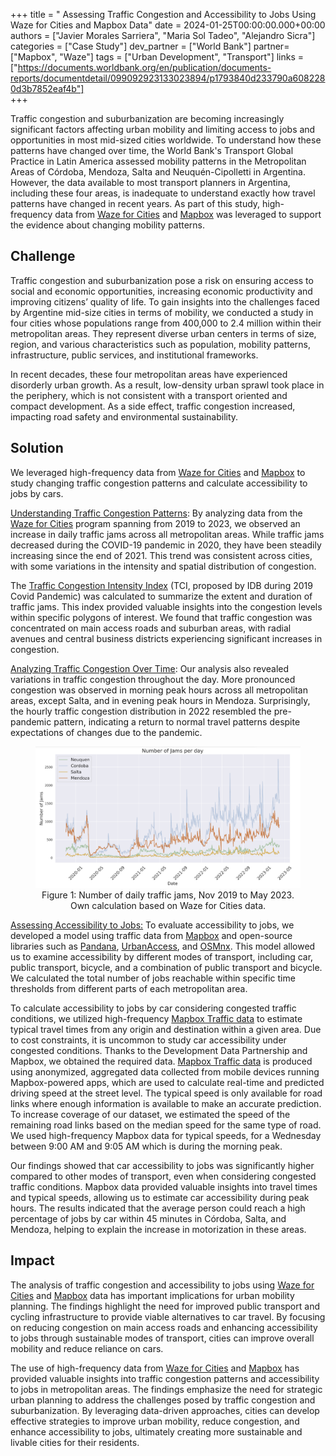 +++
title = " Assessing Traffic Congestion and Accessibility to Jobs Using Waze for Cities and Mapbox Data"
date = 2024-01-25T00:00:00.000+00:00
authors = ["Javier Morales Sarriera", "Maria Sol Tadeo", "Alejandro Sicra"]
categories = ["Case Study"]
dev_partner = ["World Bank"]
partner= ["Mapbox", "Waze"]
tags = ["Urban Development", "Transport"]
links = ["https://documents.worldbank.org/en/publication/documents-reports/documentdetail/099092923133023894/p1793840d233790a6082280d3b7852eaf4b"]  
+++

Traffic congestion and suburbanization are becoming increasingly significant factors affecting urban mobility and limiting access to jobs and opportunities in most mid-sized cities worldwide. To understand how these patterns have changed over time, the World Bank's Transport Global Practice in Latin America assessed mobility patterns in the Metropolitan Areas of Córdoba, Mendoza, Salta and Neuquén-Cipolletti in Argentina. However, the data available to most transport planners in Argentina, including these four areas, is inadequate to understand exactly how travel patterns have changed in recent years. As part of this study, high-frequency data from [Waze for Cities](https://www.waze.com/wazeforcities/) and [Mapbox](https://www.mapbox.com/) was leveraged to support the evidence about changing mobility patterns.


## Challenge

Traffic congestion and suburbanization pose a risk on ensuring access to social and economic opportunities, increasing economic productivity and improving citizens’ quality of life. To gain insights into the challenges faced by Argentine mid-size cities in terms of mobility, we conducted a study in four cities whose populations range from  400,000 to 2.4 million within their metropolitan areas. They represent diverse urban centers in terms of size, region, and various characteristics such as population, mobility patterns, infrastructure, public services, and institutional frameworks.  

In recent decades, these four metropolitan areas have experienced disorderly urban growth. As a result, low-density urban sprawl took place in the periphery, which is not consistent with a transport oriented and compact development. As a side effect, traffic congestion increased, impacting road safety and environmental sustainability.  


## Solution

We leveraged high-frequency data from [Waze for Cities](https://www.waze.com/wazeforcities/) and [Mapbox](https://www.mapbox.com/) to study changing traffic congestion patterns and calculate accessibility to jobs by cars.  

<u>Understanding Traffic Congestion Patterns</u>:
By analyzing data from the [Waze for Cities](https://www.waze.com/wazeforcities/) program spanning from 2019 to 2023, we observed an increase in daily traffic jams across all metropolitan areas. While traffic jams decreased during the COVID-19 pandemic in 2020, they have been steadily increasing since the end of 2021. This trend was consistent across cities, with some variations in the intensity and spatial distribution of congestion. 

The [Traffic Congestion Intensity Index](https://code.iadb.org/en/tools/coronarivus-impact-toolbox) (TCI, proposed by IDB during 2019 Covid Pandemic) was calculated to summarize the extent and duration of traffic jams. This index provided valuable insights into the congestion levels within specific polygons of interest. We found that traffic congestion was concentrated on main access roads and suburban areas, with radial avenues and central business districts experiencing significant increases in congestion. 

<u>Analyzing Traffic Congestion Over Time</u>:
Our analysis also revealed variations in traffic congestion throughout the day. More pronounced congestion was observed in morning peak hours across all metropolitan areas, except Salta, and in evening peak hours in Mendoza. Surprisingly, the hourly traffic congestion distribution in 2022 resembled the pre-pandemic pattern, indicating a return to normal travel patterns despite expectations of changes due to the pandemic. 

<figure align="center">
    <img src="traffic-congestion-Argentina-picture1.png"/>
    <figcaption>
        <center>
		Figure 1: Number of daily traffic jams, Nov 2019 to May 2023. Own calculation based on Waze for Cities data.
		</center>
    </figcaption>
</figure>

<u>Assessing Accessibility to Jobs:</u>
To evaluate accessibility to jobs, we developed a model using traffic data from [Mapbox](https://www.mapbox.com/traffic-data) and open-source libraries such as [Pandana](https://udst.github.io/pandana/), [UrbanAccess](https://udst.github.io/urbanaccess/index.html), and [OSMnx](https://osmnx.readthedocs.io/en/stable/). This model allowed us to examine accessibility by different modes of transport, including car, public transport, bicycle, and a combination of public transport and bicycle. We calculated the total number of jobs reachable within specific time thresholds from different parts of each metropolitan area.

To calculate accessibility to jobs by car considering congested traffic conditions, we utilized high-frequency [Mapbox Traffic data](https://www.mapbox.com/traffic-data) to estimate typical travel times from any origin and destination within a given area. Due to cost constraints, it is uncommon to study car accessibility under congested conditions. Thanks to the Development Data Partnership and Mapbox, we obtained the required data. [Mapbox Traffic data](https://www.mapbox.com/traffic-data) is produced using anonymized, aggregated data collected from mobile devices running Mapbox-powered apps, which are used to calculate real-time and predicted driving speed at the street level. The typical speed is only available for road links where enough information is available to make an accurate prediction. To increase coverage of our dataset, we estimated the speed of the remaining road links based on the median speed for the same type of road. We used high-frequency Mapbox data for typical speeds, for a Wednesday between 9:00 AM and 9:05 AM which is during the morning peak.

Our findings showed that car accessibility to jobs was significantly higher compared to other modes of transport, even when considering congested traffic conditions. Mapbox data provided valuable insights into travel times and typical speeds, allowing us to estimate car accessibility during peak hours. The results indicated that the average person could reach a high percentage of jobs by car within 45 minutes in Córdoba, Salta, and Mendoza, helping to explain the increase in motorization in these areas.

## Impact

The analysis of traffic congestion and accessibility to jobs using [Waze for Cities](https://www.waze.com/wazeforcities/) and [Mapbox](https://www.mapbox.com/) data has important implications for urban mobility planning. The findings highlight the need for improved public transport and cycling infrastructure to provide viable alternatives to car travel. By focusing on reducing congestion on main access roads and enhancing accessibility to jobs through sustainable modes of transport, cities can improve overall mobility and reduce reliance on cars.

The use of high-frequency data from [Waze for Cities](https://www.waze.com/wazeforcities/) and [Mapbox](https://www.mapbox.com/) has provided valuable insights into traffic congestion patterns and accessibility to jobs in metropolitan areas. The findings emphasize the need for strategic urban planning to address the challenges posed by traffic congestion and suburbanization. By leveraging data-driven approaches, cities can develop effective strategies to improve urban mobility, reduce congestion, and enhance accessibility to jobs, ultimately creating more sustainable and livable cities for their residents.
